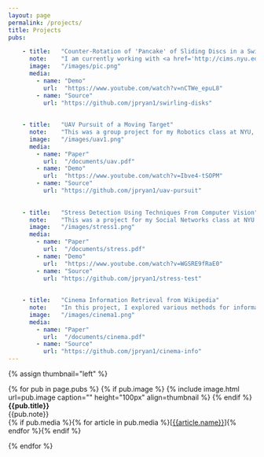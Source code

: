 ```yaml
---
layout: page
permalink: /projects/
title: Projects
pubs:

    - title:   "Counter-Rotation of 'Pancake' of Sliding Discs in a Swirling Environment"
      note:    "I am currently working with <a href='http://cims.nyu.edu/~holmes/'> Miranda Holmes-Cerfon </a> on a physical simulation of sliding discs inside a circular boundary which moves around in a circle (see the demo below). When a certain density of discs inside the boundary is achieved, an interesting 'counter-rotation' phenomenon occurs. Our goal is to understand intuitively why this takes place, and what are the main contributing factors (ie friction, speed, etc). This is a summer research project funded by the Courant Institute of Mathematical Sciences."
      image:   "/images/pic.png"
      media:
        - name: "Demo"
          url:  "https://www.youtube.com/watch?v=nCTWe_epuL8"
        - name: "Source"
          url: "https://github.com/jpryan1/swirling-disks"
          
        
    - title:   "UAV Pursuit of a Moving Target"
      note:    "This was a group project for my Robotics class at NYU, and my group members were Andrew Klingelhofer and Jacqui Abalo. We passed video from a flying Parrot Bebop 2.0 drone through the object tracking program described in <a href='http://www.gnebehay.com/publications/wacv_2014/wacv_2014.pdf'> this </a> paper to track the clothing of a person in front of the drone. We then passed the results of the object tracking program through a Kalman Filter, and, based on these filtered results, issued commands to the drone to navigate so as to keep the object in view. The hardest part was getting video feed from the drone to the computer! More details are in the paper."
      image:   "/images/uav1.png"
      media:
        - name: "Paper"
          url:  "/documents/uav.pdf"
        - name: "Demo"
          url:  "https://www.youtube.com/watch?v=Ibve4-tSOPM"
        - name: "Source"
          url: "https://github.com/jpryan1/uav-pursuit"
          
        
    - title:   "Stress Detection Using Techniques From Computer Vision"
      note:    "This was a project for my Social Networks class at NYU. The program finds the user's mouth using Haar Cascade Classification, and then identifies the crease of the lips by convolving with certain Morlet Wavelets and identifying noisy regions (more details in the paper). Ultimately, the curvature of the lips is compared against a learned threshold (depending on the person), and the stress level of the user is evaluated. The ultimate goal is this: to alert desk-dwelling employees when they should take a break from their work and have a walk!"
      image:   "/images/stress1.png"
      media:
        - name: "Paper"
          url:  "/documents/stress.pdf"
        - name: "Demo"
          url:  "https://www.youtube.com/watch?v=WGSRE9fRaE0"
        - name: "Source"
          url: "https://github.com/jpryan1/stress-test"
          
        
    - title:   "Cinema Information Retrieval from Wikipedia"
      note:    "In this project, I explored various methods for information retrieval from a text corpus and how they compare when used to find the common link between several elements of a query. I did so with several experiments on a corpus of Wikipedia articles on movies and actors in cinema. This was my first project as a CS major, and I spent the majority of the time learning to write a program to scrape the Wiki articles!"
      image:   "/images/cinema1.png"
      media:
        - name: "Paper"
          url:  "/documents/cinema.pdf"
        - name: "Source"
          url: "https://github.com/jpryan1/cinema-info"
---
```




{% assign thumbnail="left" %}

{% for pub in page.pubs %}
{% if pub.image %}
{% include image.html url=pub.image caption="" height="100px" align=thumbnail %}
{% endif %}
**{{pub.title}}**<br />
{{pub.note}} <br />
{% if pub.media %}{% for article in pub.media %}[[{{article.name}}]({{article.url}})]{% endfor %}{% endif %}

{% endfor %}
